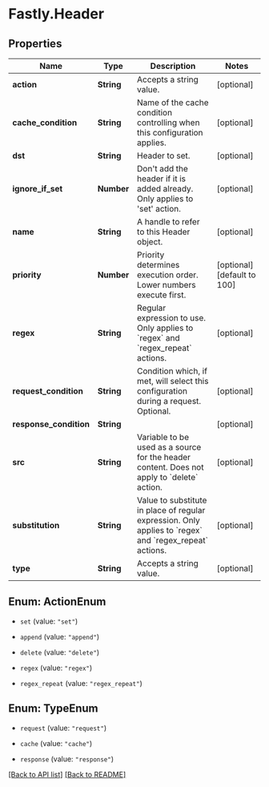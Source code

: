 # Fastly.Header

## Properties

Name | Type | Description | Notes
------------ | ------------- | ------------- | -------------
**action** | **String** | Accepts a string value. | [optional] 
**cache_condition** | **String** | Name of the cache condition controlling when this configuration applies. | [optional] 
**dst** | **String** | Header to set. | [optional] 
**ignore_if_set** | **Number** | Don&#39;t add the header if it is added already. Only applies to &#39;set&#39; action. | [optional] 
**name** | **String** | A handle to refer to this Header object. | [optional] 
**priority** | **Number** | Priority determines execution order. Lower numbers execute first. | [optional] [default to 100]
**regex** | **String** | Regular expression to use. Only applies to &#x60;regex&#x60; and &#x60;regex_repeat&#x60; actions. | [optional] 
**request_condition** | **String** | Condition which, if met, will select this configuration during a request. Optional. | [optional] 
**response_condition** | **String** |  | [optional] 
**src** | **String** | Variable to be used as a source for the header content. Does not apply to &#x60;delete&#x60; action. | [optional] 
**substitution** | **String** | Value to substitute in place of regular expression. Only applies to &#x60;regex&#x60; and &#x60;regex_repeat&#x60; actions. | [optional] 
**type** | **String** | Accepts a string value. | [optional] 



## Enum: ActionEnum


* `set` (value: `"set"`)

* `append` (value: `"append"`)

* `delete` (value: `"delete"`)

* `regex` (value: `"regex"`)

* `regex_repeat` (value: `"regex_repeat"`)





## Enum: TypeEnum


* `request` (value: `"request"`)

* `cache` (value: `"cache"`)

* `response` (value: `"response"`)





[[Back to API list]](../../README.md#endpoints) [[Back to README]](../../README.md)
